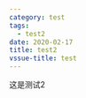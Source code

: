 ```yaml
---
category: test
tags:
  - test2
date: 2020-02-17
title: test2
vssue-title: test
---
```


这是测试2
<!-- more -->